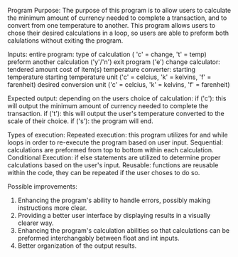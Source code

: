 Program Purpose: 
The purpose of this program is to allow users to calculate the minimum amount of currency needed to complete a transaction, and to convert from one temperature to another. This program allows users to chose their desired calculations in a loop, so users are able to preform both calulations without exiting the program. 

Inputs: 
entire program: 
    type of calculation ( 'c' = change, 't' = temp)
    preform another calculation ('y'/'n')
    exit program ('e')
change calculator: 
    tendered amount
    cost of item(s)
temperature converter: 
    starting temperature 
    starting temperature unit ('c' = celcius, 'k' = kelvins, 'f' = farenheit)
    desired conversion unit ('c' = celcius, 'k' = kelvins, 'f' = farenheit)

Expected output: 
depending on the users choice of calculation: 
if ('c'): this will output the minimum amount of currency needed to complete the transaction. 
if ('t'): this will output the user's temperature converted to the scale of their choice. 
if ('s'): the program will end. 

Types of execution: 
Repeated execution: this program utilizes for and while loops in order to re-execute the program based on user input.
Sequential: calculations are preformed from top to bottom within each calculation.
Conditional Execution: if else statements are utilized to determine proper calculations based on the user's input. 
Reusable: functions are reusable within the code, they can be repeated if the user choses to do so. 

Possible improvements: 
1. Enhancing the program's ability to handle errors, possibly making instructions more clear.
2. Providing a better user interface by displaying results in a visually clearer way.
3. Enhancing the program's calculation abilities so that calculations can be preformed interchangably between float and int inputs.
4. Better organization of the output results. 



    
